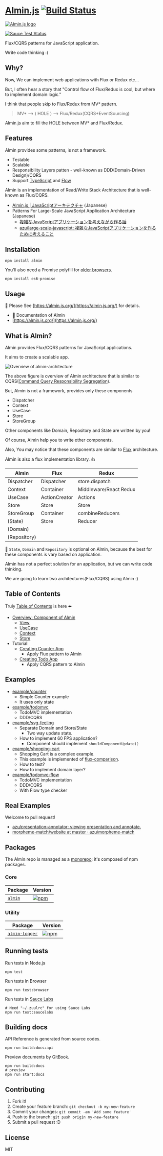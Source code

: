 # [Almin.js](https://github.com/almin/almin) [![Build Status](https://travis-ci.org/almin/almin.svg?branch=master)](https://travis-ci.org/almin/almin)

[![Almin.js logo](https://almin.js.org/media/logo/logo.png)](https://github.com/almin/almin)

[![Sauce Test Status](https://saucelabs.com/browser-matrix/almin.svg)](https://saucelabs.com/u/almin)

Flux/CQRS patterns for JavaScript application.

Write code thinking :)

## Why?

Now, We can implement web applications with Flux or Redux etc...

But, I often hear a story that "Control flow of Flux/Redux is cool, but where to implement domain logic."

I think that people skip to Flux/Redux from MV* pattern.

> MV* --> ( HOLE ) --> Flux/Redux(CQRS+EventSourcing)

Almin.js aim to fill the HOLE between MV* and Flux/Redux.

## Features

Almin provides some patterns, is not a framework.

- Testable
- Scalable
- Responsibility Layers patten - well-known as DDD(Domain-Driven Design)/CQRS
- Support [TypeScript](https://www.typescriptlang.org/ "TypeScript") and [Flow](https://flowtype.org/ "FlowType")

Almin is an implementation of Read/Write Stack Architecture that is well-known as Flux/CQRS.

- [Almin.js | JavaScriptアーキテクチャ](http://azu.github.io/slide/2016/child_process_sushi/almin-javascript-architecture.html "Almin.js | JavaScriptアーキテクチャ") (Japanese)
- Patterns For Large-Scale JavaScript Application Architecture (Japanese)
    - [複雑なJavaScriptアプリケーションを考えながら作る話](http://azu.github.io/slide/2016/react-meetup/large-scale-javascript.html)
    - [azu/large-scale-javascript: 複雑なJavaScriptアプリケーションを作るために考えること](https://github.com/azu/large-scale-javascript)


## Installation

    npm install almin

You'll also need a Promise polyfill for [older browsers](http://caniuse.com/#feat=promises).

    npm install es6-promise

## Usage

:memo: Please See [https://almin.js.org/](https://almin.js.org/) for details.

- :book: Documentation of Almin
- [https://almin.js.org/](https://almin.js.org/)

## What is Almin?

Almin provides Flux/CQRS patterns for JavaScript applications.

It aims to create a scalable app.

![Overview of almin-architecture](./docs/resources/almin-architecture.png)

The above figure is overview of Almin architecture that is similar to CQRS([Command Query Responsibility Segregation](http://martinfowler.com/bliki/CQRS.html "Command Query Responsibility Segregation")).

But, Almin is not a framework, provides only these components

- Dispatcher
- Context
- UseCase
- Store
- StoreGroup

Other components like Domain, Repository and State are written by you!

Of course, Almin help you to write other components.

Also, You may notice that these components are similar to [Flux](https://github.com/facebook/flux "Flux") architecture.

Almin is also a flux implementation library. :thumbsup:

| Almin      | Flux          | Redux                  |
|------------|---------------|------------------------|
| Dispatcher | Dispatcher    | store.dispatch         |
| Context    | Container     | Middleware/React Redux |
| UseCase    | ActionCreator | Actions                |
| Store      | Store         | Store                  |
| StoreGroup | Container     | combineReducers        |
| (State)    | Store         | Reducer                |
| (Domain)   |               |                        |
|(Repository)|               |                        |

:memo: `State`, `Domain` and `Repository` is optional on Almin,
because the best for these components is vary based on application.

Almin has not a perfect solution for an application, but we can write code thinking.

We are going to learn two architectures(Flux/CQRS) using Almin :)

## Table of Contents

Truly [Table of Contents](./SUMMARY.md) is here :arrow_left:

- [Overview: Component of Almin](./docs/abstract/README.md)
    - [View](./docs/abstract/README.md#view)
    - [UseCase](./docs/abstract/README.md#usecase)
    - [Context](./docs/abstract/README.md#context)
    - [Store](./docs/abstract/README.md#store)
- Tutorial
    - [Creating Counter App](./examples/counter/)
        - Apply Flux pattern to Almin
    - [Creating Todo App](./examples/todomv/)
        - Apply CQRS pattern to Almin

## Examples

- [example/counter](https://github.com/almin/almin/tree/master/examples/counter)
    - Simple Counter example
    - It uses only state
- [example/todomvc](https://github.com/almin/almin/tree/master/examples/todomvc)
    - TodoMVC implementation
    - DDD/CQRS
- [example/svg-feeling](https://github.com/almin/almin/tree/master/examples/svg-feeling)
    - Separate Domain and Store/State
        - Two way update state.
    - How to implement 60 FPS application?
        - Component should implement `shouldComponentUpdate()`
- [example/shopping-cart](https://github.com/almin/almin/tree/master/examples/shopping-cart)
    - Shopping Cart is a complex example.
    - This example is implemented of [flux-comparison](https://github.com/voronianski/flux-comparison "flux-comparison").
    - How to test?
    - How to implement domain layer?
- [example/todomvc-flow](https://github.com/almin/almin/tree/master/examples/todomvc-flow)
    - TodoMVC implementation
    - DDD/CQRS
    - With Flow type checker

## Real Examples

Welcome to pull request!

- [azu/presentation-annotator: viewing presentation and annotate.](https://github.com/azu/presentation-annotator)
- [morpheme-match/website at master · azu/morpheme-match](https://github.com/azu/morpheme-match/tree/master/website)

## Packages

The Almin repo is managed as a [monorepo](https://github.com/babel/babel/blob/master/doc/design/monorepo.md "monorepo"); it's composed of npm packages.

### Core

| Package | Version |
|--------|-------|
| [`almin`](./packages/almin) | [![npm](https://img.shields.io/npm/v/almin.svg?maxAge=2592000)](https://www.npmjs.com/package/almin) |


### Utility

| Package | Version |
|--------|-------|
| [`almin-logger`](./packages/almin-logger) | [![npm](https://img.shields.io/npm/v/almin-logger.svg?maxAge=2592000)](https://www.npmjs.com/package/almin-logger) |

## Running tests

Run tests in Node.js

    npm test

Run tests in Browser

    npm run test:browser

Run tests in [Sauce Labs](https://saucelabs.com/ "Sauce Labs: Selenium Testing, Mobile Testing, JS Unit Testing")

    # Need "~/.zuulrc" for using Sauce Labs
    npm run test:saucelabs

## Building docs

API Reference is generated from source codes.

    npm run build:docs:api

Preview documents by GitBook.

    npm run build:docs
    # preview
    npm run start:docs

## Contributing

1. Fork it!
2. Create your feature branch: `git checkout -b my-new-feature`
3. Commit your changes: `git commit -am 'Add some feature'`
4. Push to the branch: `git push origin my-new-feature`
5. Submit a pull request :D

## License

MIT
